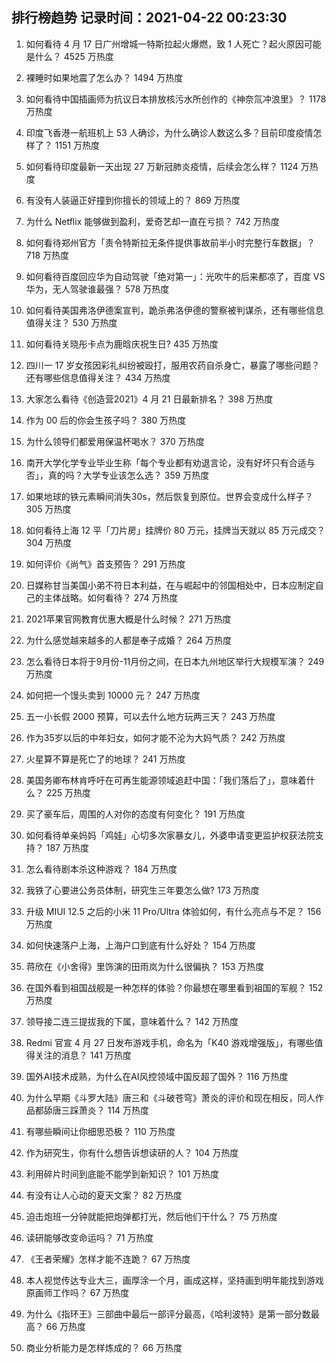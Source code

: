 
## 排行榜趋势 记录时间：2021-04-22 00:23:30
  
  1. 如何看待 4 月 17 日广州增城一特斯拉起火爆燃，致 1 人死亡？起火原因可能是什么？ 4525 万热度
    
  2. 裸睡时如果地震了怎么办？ 1494 万热度
    
  3. 如何看待中国插画师为抗议日本排放核污水所创作的《神奈氚冲浪里》？ 1178 万热度
    
  4. 印度飞香港一航班机上 53 人确诊，为什么确诊人数这么多？目前印度疫情怎样了？ 1151 万热度
    
  5. 如何看待印度最新一天出现 27 万新冠肺炎疫情，后续会怎么样？ 1124 万热度
    
  6. 有没有人装逼正好撞到你擅长的领域上的？ 869 万热度
    
  7. 为什么 Netflix 能够做到盈利，爱奇艺却一直在亏损？ 742 万热度
    
  8. 如何看待郑州官方「责令特斯拉无条件提供事故前半小时完整行车数据」？ 718 万热度
    
  9. 如何看待百度回应华为自动驾驶「绝对第一」：光吹牛的后来都凉了，百度 VS 华为，无人驾驶谁最强？ 578 万热度
    
  10. 如何看待美国弗洛伊德案宣判，跪杀弗洛伊德的警察被判谋杀，还有哪些信息值得关注？ 530 万热度
    
  11. 如何看待关晓彤卡点为鹿晗庆祝生日? 435 万热度
    
  12. 四川一 17 岁女孩因彩礼纠纷被殴打，服用农药自杀身亡，暴露了哪些问题？还有哪些信息值得关注？ 434 万热度
    
  13. 大家怎么看待《创造营2021》4 月 21 日最新排名？ 398 万热度
    
  14. 作为 00 后的你会生孩子吗？ 380 万热度
    
  15. 为什么领导们都爱用保温杯喝水？ 370 万热度
    
  16. 南开大学化学专业毕业生称「每个专业都有劝退言论，没有好坏只有合适与否」，真的吗？大学专业该怎么选？ 359 万热度
    
  17. 如果地球的铁元素瞬间消失30s，然后恢复到原位。世界会变成什么样子？ 305 万热度
    
  18. 如何看待上海 12 平「刀片房」挂牌价 80 万元，挂牌当天就以 85 万元成交？ 304 万热度
    
  19. 如何评价《尚气》首支预告？ 291 万热度
    
  20. 日媒称甘当美国小弟不符日本利益，在与崛起中的邻国相处中，日本应制定自己的主体战略。如何看待？ 274 万热度
    
  21. 2021苹果官网教育优惠大概是什么时候？ 271 万热度
    
  22. 为什么感觉越来越多的人都是奉子成婚？ 264 万热度
    
  23. 怎么看待日本将于9月份-11月份之间，在日本九州地区举行大规模军演？ 249 万热度
    
  24. 如何把一个馒头卖到 10000 元？ 247 万热度
    
  25. 五一小长假 2000 预算，可以去什么地方玩两三天？ 243 万热度
    
  26. 作为35岁以后的中年妇女，如何才能不沦为大妈气质？ 242 万热度
    
  27. 火星算不算是死亡了的地球？ 241 万热度
    
  28. 美国务卿布林肯呼吁在可再生能源领域追赶中国：「我们落后了」，意味着什么？ 225 万热度
    
  29. 买了豪车后，周围的人对你的态度有何变化？ 191 万热度
    
  30. 如何看待单亲妈妈「鸡娃」心切多次家暴女儿，外婆申请变更监护权获法院支持？ 187 万热度
    
  31. 怎么看待剧本杀这种游戏？ 184 万热度
    
  32. 我铁了心要进公务员体制，研究生三年要怎么做? 173 万热度
    
  33. 升级 MIUI 12.5 之后的小米 11 Pro/Ultra 体验如何，有什么亮点与不足？ 156 万热度
    
  34. 如何快速落户上海，上海户口到底有什么好处？ 154 万热度
    
  35. 蒋欣在《小舍得》里饰演的田雨岚为什么很偏执？ 153 万热度
    
  36. 在国外看到祖国战舰是一种怎样的体验？你最想在哪里看到祖国的军舰？ 152 万热度
    
  37. 领导接二连三提拔我的下属，意味着什么？ 142 万热度
    
  38. Redmi 官宣 4 月 27 日发布游戏手机，命名为「K40 游戏增强版」，有哪些值得关注的消息？ 141 万热度
    
  39. 国外AI技术成熟，为什么在AI风控领域中国反超了国外？ 116 万热度
    
  40. 为什么早期《斗罗大陆》唐三和《斗破苍穹》萧炎的评价和现在相反，同人作品都舔唐三踩萧炎？ 114 万热度
    
  41. 有哪些瞬间让你细思恐极？ 110 万热度
    
  42. 作为研究生，你有什么想告诉想读研的人？ 104 万热度
    
  43. 利用碎片时间到底能不能学到新知识？ 101 万热度
    
  44. 有没有让人心动的夏天文案？ 82 万热度
    
  45. 迫击炮班一分钟就能把炮弹都打光，然后他们干什么？ 75 万热度
    
  46. 读研能够改变命运吗？ 71 万热度
    
  47. 《王者荣耀》怎样才能不连跪？ 67 万热度
    
  48. 本人视觉传达专业大三，画厚涂一个月，画成这样，坚持画到明年能找到游戏原画师工作吗？ 67 万热度
    
  49. 为什么《指环王》三部曲中最后一部评分最高，《哈利波特》是第一部分数最高？ 66 万热度
    
  50. 商业分析能力是怎样炼成的？ 66 万热度
    